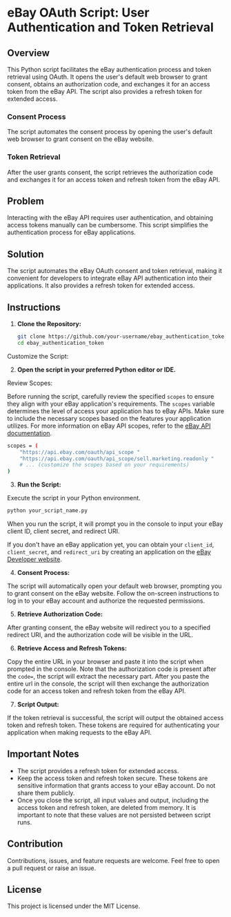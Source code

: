 # eBay OAuth Script: User Authentication and Token Retrieval

## Overview

This Python script facilitates the eBay authentication process and token retrieval using OAuth. It opens the user's default web browser to grant consent, obtains an authorization code, and exchanges it for an access token from the eBay API. The script also provides a refresh token for extended access.

### Consent Process

The script automates the consent process by opening the user's default web browser to grant consent on the eBay website.

### Token Retrieval

After the user grants consent, the script retrieves the authorization code and exchanges it for an access token and refresh token from the eBay API.

## Problem

Interacting with the eBay API requires user authentication, and obtaining access tokens manually can be cumbersome. This script simplifies the authentication process for eBay applications.

## Solution

The script automates the eBay OAuth consent and token retrieval, making it convenient for developers to integrate eBay API authentication into their applications. It also provides a refresh token for extended access.

## Instructions

1. **Clone the Repository:**

   ```bash
   git clone https://github.com/your-username/ebay_authentication_token.git
   cd ebay_authentication_token
Customize the Script:

2. **Open the script in your preferred Python editor or IDE.**

Review Scopes:

Before running the script, carefully review the specified `scopes` to ensure they align with your eBay application's requirements. The `scopes` variable determines the level of access your application has to eBay APIs. Make sure to include the necessary scopes based on the features your application utilizes. For more information on eBay API scopes, refer to the [eBay API documentation](https://developer.ebay.com/tools/api-scopes).

```bash
scopes = (
    "https://api.ebay.com/oauth/api_scope "
    "https://api.ebay.com/oauth/api_scope/sell.marketing.readonly "
    # ... (customize the scopes based on your requirements)
)
```
3. **Run the Script:**

Execute the script in your Python environment.

```bash
python your_script_name.py
```

When you run the script, it will prompt you in the console to input your eBay client ID, client secret, and redirect URI.

If you don't have an eBay application yet, you can obtain your `client_id`, `client_secret`, and `redirect_uri` by creating an application on the [eBay Developer website](https://developer.ebay.com/my/keys).

4. **Consent Process:**

The script will automatically open your default web browser, prompting you to grant consent on the eBay website. Follow the on-screen instructions to log in to your eBay account and authorize the requested permissions.

5. **Retrieve Authorization Code:**

After granting consent, the eBay website will redirect you to a specified redirect URI, and the authorization code will be visible in the URL.

6. **Retrieve Access and Refresh Tokens:**

Copy the entire URL in your browser and paste it into the script when prompted in the console. Note that the authorization code is present after the `code=`, the script will extract the necessary part. After you paste the entire url in the console, the script will then exchange the authorization code for an access token and refresh token from the eBay API.

7. **Script Output:**

If the token retrieval is successful, the script will output the obtained access token and refresh token. These tokens are required for authenticating your application when making requests to the eBay API.

## Important Notes
- The script provides a refresh token for extended access.
- Keep the access token and refresh token secure. These tokens are sensitive information that grants access to your eBay account. Do not share them publicly.
- Once you close the script, all input values and output, including the access token and refresh token, are deleted from memory. It is important to note that these values are not persisted between script runs.

## Contribution

Contributions, issues, and feature requests are welcome. Feel free to open a pull request or raise an issue.

## License

This project is licensed under the MIT License.
